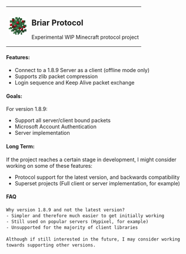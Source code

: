 <table>
  <tr>
    <td>
      <img src="assets/berries.png" alt="Briar logo" width="48" height="48">
    </td>
    <td>
      <h2>Briar Protocol</h2>
      <p>Experimental WIP Minecraft protocol project</p>
      <p></p>
    </td>
  </tr>
</table>

#### Features:

- Connect to a 1.8.9 Server as a client (offline mode only)
- Supports zlib packet compression
- Login sequence and Keep Alive packet exchange
 
#### Goals:
For version 1.8.9:
- Support all server/client bound packets
- Microsoft Account Authentication
- Server implementation

#### Long Term:

If the project reaches a certain stage in development, I might consider working on some of these features:
- Protocol support for the latest version, and backwards compatibility
- Superset projects (Full client or server implementation, for example)

#### FAQ
```
Why version 1.8.9 and not the latest version?
- Simpler and therefore much easier to get initially working
- Still used on popular servers (Hypixel, for example)
- Unsupported for the majority of client libraries

Although if still interested in the future, I may consider working towards supporting other versions.
```
